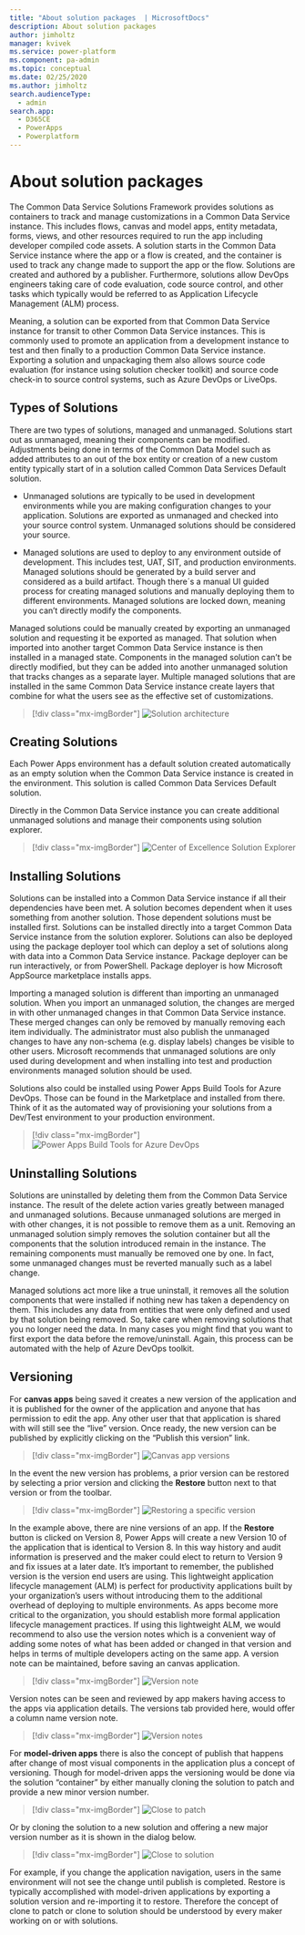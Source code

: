 ```yaml
---
title: "About solution packages  | MicrosoftDocs"
description: About solution packages
author: jimholtz
manager: kvivek
ms.service: power-platform
ms.component: pa-admin
ms.topic: conceptual
ms.date: 02/25/2020
ms.author: jimholtz
search.audienceType: 
  - admin
search.app: 
  - D365CE
  - PowerApps
  - Powerplatform
---
```

# About solution packages

The Common Data Service Solutions Framework provides solutions as containers to track and manage customizations in a Common Data Service instance. This includes flows, canvas and model apps, entity metadata, forms, views, and other resources required to run the app including developer compiled code assets. A solution starts in the Common Data Service instance where the app or a flow is created, and the container is used to track any change made to support the app or the flow. Solutions are created and authored by a publisher. Furthermore, solutions allow DevOps engineers taking care of code evaluation, code source control, and other tasks which typically would be referred to as Application Lifecycle Management (ALM) process.

Meaning, a solution can be exported from that Common Data Service instance for transit to other Common Data Service instances. This is commonly used to promote an application from a development instance to test and then finally to a production Common Data Service instance. Exporting a solution and unpackaging them also allows source code evaluation (for instance using solution checker toolkit) and source code check-in to source control systems, such as Azure DevOps or LiveOps.

## Types of Solutions

There are two types of solutions, managed and unmanaged. Solutions start out as unmanaged, meaning their components can be modified. Adjustments being done in terms of the Common Data Model such as added attributes to an out of the box entity or creation of a new custom entity typically start of in a solution called Common Data Services Default solution.

- Unmanaged solutions are typically to be used in development environments while you are making configuration changes to your application. Solutions are exported as unmanaged and checked into your source control system. Unmanaged solutions should be considered your source.

- Managed solutions are used to deploy to any environment outside of development. This includes test, UAT, SIT, and production environments. Managed solutions should be generated by a build server and considered as a build artifact. Though there´s a manual UI guided process for creating managed solutions and manually deploying them to different environments. Managed solutions are locked down, meaning you can’t directly modify the components.

Managed solutions could be manually created by exporting an unmanaged solution and requesting it be exported as managed. That solution when imported into another target Common Data Service instance is then installed in a managed state. Components in the managed solution can’t be directly modified, but they can be added into another unmanaged solution that tracks changes as a separate layer. Multiple managed solutions that are installed in the same Common Data Service instance create layers that combine for what the users see as the effective set of customizations.

> [!div class="mx-imgBorder"] 
> ![Solution architecture](media/solution-architecture.png "Solution architecture")

## Creating Solutions

Each Power Apps environment has a default solution created automatically as an empty solution when the Common Data Service instance is created in the environment. This solution is called Common Data Services Default solution.

Directly in the Common Data Service instance you can create additional unmanaged solutions and manage their components using solution explorer.

> [!div class="mx-imgBorder"] 
> ![Center of Excellence Solution Explorer](media/center-excellence-solution-explorer.png "Center of Excellence Solution Explorer")

## Installing Solutions

Solutions can be installed into a Common Data Service instance if all their dependencies have been met. A solution becomes dependent when it uses something from another solution. Those dependent solutions must be installed first. Solutions can be installed directly into a target Common Data Service instance from the solution explorer. Solutions can also be deployed using the package deployer tool which can deploy a set of solutions along with data into a Common Data Service instance. Package deployer can be run interactively, or from PowerShell. Package deployer is how Microsoft AppSource marketplace installs apps.

Importing a managed solution is different than importing an unmanaged solution. When you import an unmanaged solution, the changes are merged in with other unmanaged changes in that Common Data Service instance. These merged changes can only be removed by manually removing each item individually. The administrator must also publish the unmanaged changes to have any non-schema (e.g. display labels) changes be visible to other users. Microsoft recommends that unmanaged solutions are only used during development and when installing into test and production environments managed solution should be used.

Solutions also could be installed using Power Apps Build Tools for Azure DevOps. Those can be found in the Marketplace and installed from there. Think of it as the automated way of provisioning your solutions from a Dev/Test environment to your production environment.

> [!div class="mx-imgBorder"] 
> ![Power Apps Build Tools for Azure DevOps](media/power-apps-build-tools-azure-devops.png "Power Apps Build Tools for Azure DevOps")

## Uninstalling Solutions

Solutions are uninstalled by deleting them from the Common Data Service instance. The result of the delete action varies greatly between managed and unmanaged solutions. Because unmanaged solutions are merged in with other changes, it is not possible to remove them as a unit. Removing an unmanaged solution simply removes the solution container but all the components that the solution introduced remain in the instance. The remaining components must manually be removed one by one. In fact, some unmanaged changes must be reverted manually such as a label change.

Managed solutions act more like a true uninstall, it removes all the solution components that were installed if nothing new has taken a dependency on them. This includes any data from entities that were only defined and used by that solution being removed. So, take care when removing solutions that you no longer need the data. In many cases you might find that you want to first export the data before the remove/uninstall. Again, this process can be automated with the help of Azure DevOps toolkit.

## Versioning

For **canvas apps** being saved it creates a new version of the application and it is published for the owner of the application and anyone that has permission to edit the app. Any other user that that application is shared with will still see the “live” version. Once ready, the new version can be published by explicitly clicking on the “Publish this version” link.

> [!div class="mx-imgBorder"] 
> ![Canvas app versions](media/canvas-apps-versions.png "Canvas app versions")

In the event the new version has problems, a prior version can be restored by selecting a prior version and clicking the **Restore** button next to that version or from the toolbar.

> [!div class="mx-imgBorder"] 
> ![Restoring a specific version](media/restore-specific-version.png "Restoring a specific version")

In the example above, there are nine versions of an app. If the **Restore** button is clicked on Version 8, Power Apps will create a new Version 10 of the application that is identical to Version 8. In this way history and audit information is preserved and the maker could elect to return to Version 9 and fix issues at a later date. It’s important to remember, the published version is the version end users are using. This lightweight application lifecycle management (ALM) is perfect for productivity applications built by your organization’s users without introducing them to the additional overhead of deploying to multiple environments. As apps become more critical to the organization, you should establish more formal application lifecycle management practices. If using this lightweight ALM, we would recommend to also use the version notes which is a convenient way of adding some notes of what has been added or changed in that version and helps in terms of multiple developers acting on the same app. A version note can be maintained, before saving an canvas application.

> [!div class="mx-imgBorder"] 
> ![Version note](media/version-note.png "Version note")

Version notes can be seen and reviewed by app makers having access to the apps via application details. The versions tab provided here, would offer a column name version note.

> [!div class="mx-imgBorder"] 
> ![Version notes](media/app-detail-version-notes.png "Version notes")

For **model-driven apps** there is also the concept of publish that happens after change of most visual components in the application plus a concept of versioning. Though for model-driven apps the versioning would be done via the solution “container” by either manually cloning the solution to patch and provide a new minor version number.

> [!div class="mx-imgBorder"] 
> ![Close to patch](media/clone-to-patch.png "Clone to patch")

Or by cloning the solution to a new solution and offering a new major version number as it is shown in the dialog below.

> [!div class="mx-imgBorder"] 
> ![Close to solution](media/clone-to-solution.png "Clone to solution")

For example, if you change the application navigation, users in the same environment will not see the change until publish is completed. Restore is typically accomplished with model-driven applications by exporting a solution version and re-importing it to restore. Therefore the concept of clone to patch or clone to solution should be understood by every maker working on or with solutions.